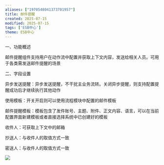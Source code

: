 ```yaml
---
aliases: ["1970548041373701957"]
title: 邮件提醒
created: 2025-07-15
modified: 2025-07-15
tags: ['ESB中心']
theme: ESB中心
---
```


一、功能概述

邮件提醒组件支持用户在动作流中配置并获取上下文内容，发送给相关人员。可用于各类需发送邮件提醒的场景

二、字段设置

异步发送提醒：异步发送提醒，不干扰主业务流转。关闭异步提醒，则支持配置提醒成功后才继续执行其他动作

使用模板：开关开启则可以使用流程模块中配置的邮件模板

邮件提醒模板：模板包含了发件账号、主题、附件、正文内容、语言，可以在当前配置界面新建模板或者直接选择系统中已创建好的模板

收件人：可获取上下文中的邮箱

抄送人：与收件人的取值方式一致

密送人：与收件人的取值方式一致

![](64941d1b9afa6404c17be30eaea15322.jpg)